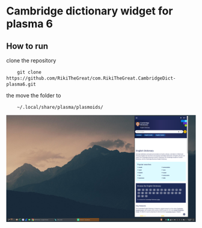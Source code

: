 #  Cambridge dictionary widget for plasma 6

## How to run

clone the repository
```
    git clone https://github.com/RikiTheGreat/com.RikiTheGreat.CambridgeDict-plasma6.git
```

the move the folder to

```
    ~/.local/share/plasma/plasmoids/
```

![alt text](./image.png)
